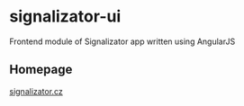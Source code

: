 # signalizator-ui
Frontend module of Signalizator app written using AngularJS

## Homepage
[signalizator.cz](http://www.signalizator.cz/)

